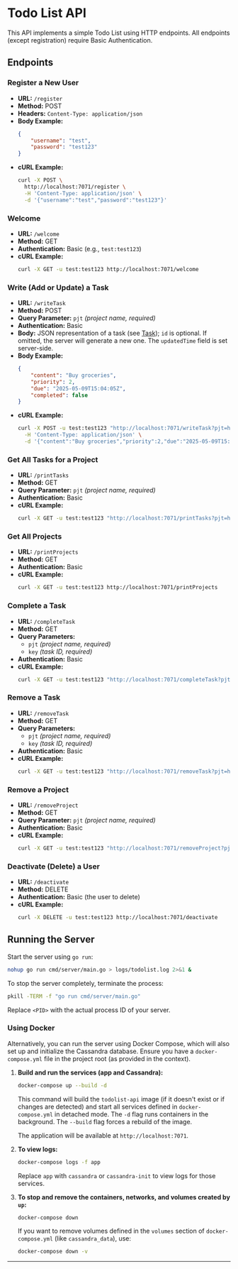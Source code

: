 # Todo List API

This API implements a simple Todo List using HTTP endpoints. All endpoints (except registration) require Basic Authentication.

## Endpoints

### Register a New User
- **URL:** `/register`
- **Method:** POST
- **Headers:** `Content-Type: application/json`
- **Body Example:**
  ```json
  {
      "username": "test",
      "password": "test123"
  }
  ```
- **cURL Example:**
  ```bash
  curl -X POST \
    http://localhost:7071/register \
    -H 'Content-Type: application/json' \
    -d '{"username":"test","password":"test123"}'
  ```

### Welcome
- **URL:** `/welcome`
- **Method:** GET
- **Authentication:** Basic (e.g., `test:test123`)
- **cURL Example:**
  ```bash
  curl -X GET -u test:test123 http://localhost:7071/welcome
  ```

### Write (Add or Update) a Task
- **URL:** `/writeTask`
- **Method:** POST
- **Query Parameter:** `pjt` _(project name, required)_
- **Authentication:** Basic
- **Body:** JSON representation of a task (see [Task](./internal/models/task.go)); `id` is optional. If omitted, the server will generate a new one. The `updatedTime` field is set server-side.
- **Body Example:**
  ```json
  {
      "content": "Buy groceries",
      "priority": 2,
      "due": "2025-05-09T15:04:05Z",
      "completed": false
  }
  ```
- **cURL Example:**
  ```bash
  curl -X POST -u test:test123 "http://localhost:7071/writeTask?pjt=home" \
    -H 'Content-Type: application/json' \
    -d '{"content":"Buy groceries","priority":2,"due":"2025-05-09T15:04:05Z","completed":false}'
  ```

### Get All Tasks for a Project
- **URL:** `/printTasks`
- **Method:** GET
- **Query Parameter:** `pjt` _(project name, required)_
- **Authentication:** Basic
- **cURL Example:**
  ```bash
  curl -X GET -u test:test123 "http://localhost:7071/printTasks?pjt=home"
  ```

### Get All Projects
- **URL:** `/printProjects`
- **Method:** GET
- **Authentication:** Basic
- **cURL Example:**
  ```bash
  curl -X GET -u test:test123 http://localhost:7071/printProjects
  ```

### Complete a Task
- **URL:** `/completeTask`
- **Method:** GET
- **Query Parameters:** 
  - `pjt` _(project name, required)_
  - `key` _(task ID, required)_
- **Authentication:** Basic
- **cURL Example:**
  ```bash
  curl -X GET -u test:test123 "http://localhost:7071/completeTask?pjt=home&key=task_xxx"
  ```

### Remove a Task
- **URL:** `/removeTask`
- **Method:** GET
- **Query Parameters:** 
  - `pjt` _(project name, required)_
  - `key` _(task ID, required)_
- **Authentication:** Basic
- **cURL Example:**
  ```bash
  curl -X GET -u test:test123 "http://localhost:7071/removeTask?pjt=home&key=task_xxx"
  ```

### Remove a Project
- **URL:** `/removeProject`
- **Method:** GET
- **Query Parameter:** `pjt` _(project name, required)_
- **Authentication:** Basic
- **cURL Example:**
  ```bash
  curl -X GET -u test:test123 "http://localhost:7071/removeProject?pjt=home"
  ```

### Deactivate (Delete) a User
- **URL:** `/deactivate`
- **Method:** DELETE
- **Authentication:** Basic (the user to delete)
- **cURL Example:**
  ```bash
  curl -X DELETE -u test:test123 http://localhost:7071/deactivate
  ```

## Running the Server

Start the server using `go run`:

```bash
nohup go run cmd/server/main.go > logs/todolist.log 2>&1 &
```

To stop the server completely, terminate the process:

```bash
pkill -TERM -f "go run cmd/server/main.go"
```

Replace `<PID>` with the actual process ID of your server.

### Using Docker

Alternatively, you can run the server using Docker Compose, which will also set up and initialize the Cassandra database. Ensure you have a `docker-compose.yml` file in the project root (as provided in the context).

1.  **Build and run the services (app and Cassandra):**
    ```bash
    docker-compose up --build -d
    ```
    This command will build the `todolist-api` image (if it doesn't exist or if changes are detected) and start all services defined in `docker-compose.yml` in detached mode. The `-d` flag runs containers in the background. The `--build` flag forces a rebuild of the image.

    The application will be available at `http://localhost:7071`.

2.  **To view logs:**
    ```bash
    docker-compose logs -f app
    ```
    Replace `app` with `cassandra` or `cassandra-init` to view logs for those services.

3.  **To stop and remove the containers, networks, and volumes created by `up`:**
    ```bash
    docker-compose down
    ```
    If you want to remove volumes defined in the `volumes` section of `docker-compose.yml` (like `cassandra_data`), use:
    ```bash
    docker-compose down -v
    ```

---
